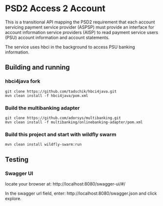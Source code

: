 # PSD2 Access 2 Account
This is a transitional API mapping the PSD2 requirement that each account servicing payment service provider (ASPSP) must provide an interface for account information service providers (AISP) to read payment service users (PSU) account information and account statements.

The service uses hbci in the background to access PSU banking information.

## Building and running

### hbci4java fork 

 ```
 git clone https://github.com/tadschik/hbci4java.git
 mvn clean install -f hbci4java/pom.xml
 ```

### Build the multibanking adapter

 ```
 git clone https://github.com/adorsys/multibanking.git
 mvn clean install -f multibanking/onlinebanking-adapter/pom.xml
 ```

### Build this project and start with wildfly swarm

 ```
 mvn clean install wildfly-swarm:run
 ```

## Testing

### Swagger UI

locate your browser at: http://localhost:8080/swagger-ui/#/

In the swagger url field, enter: http://localhost:8080/swagger.json and click explore.